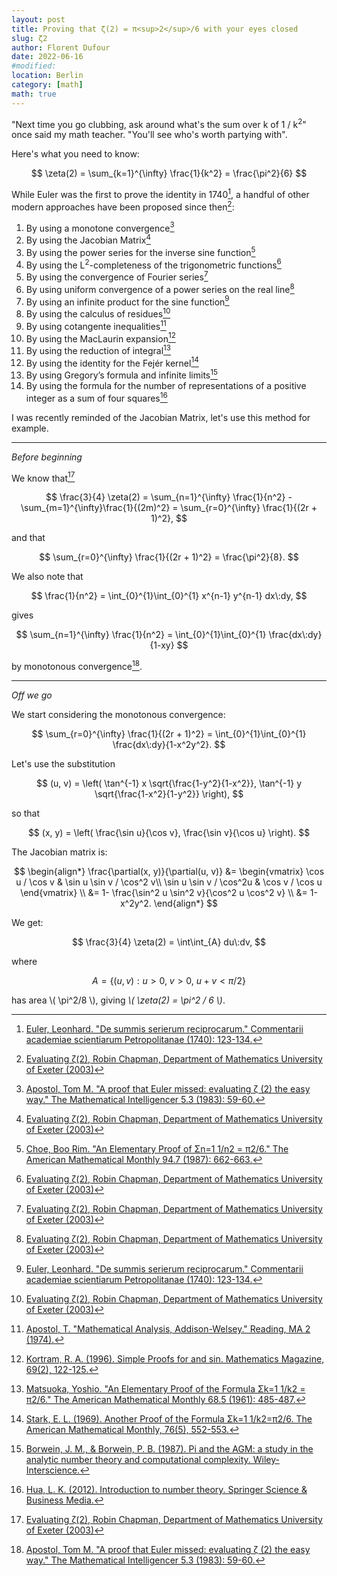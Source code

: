 ```yaml
---
layout: post
title: Proving that ζ(2) = π<sup>2</sup>/6 with your eyes closed
slug: ζ2
author: Florent Dufour
date: 2022-06-16
#modified: 
location: Berlin
category: [math]
math: true
---
```


"Next time you go clubbing, ask around what's the sum over k of 1 / k<sup>2</sup>" once said my math teacher. "You'll see who's worth partying with".<!--more-->

Here's what you need to know:

$$
\zeta(2) = \sum_{k=1}^{\infty} \frac{1}{k^2} = \frac{\pi^2}{6}
$$

While Euler was the first to prove the identity in 1740[^euler_1740], a handful of other modern approaches have been proposed since then[^chapman_2003]:

1. By using a monotone convergence[^apostol_1983]
1. By using the Jacobian Matrix[^chapman_2003]
1. By using the power series for the inverse sine function[^choe_1987]
1. By using the L<sup>2</sup>-completeness of the trigonometric functions[^chapman_2003]
1. By using the convergence of Fourier series[^chapman_2003]
1. By using uniform convergence of a power series on the real line[^chapman_2003]
1. By using an infinite product for the sine function[^euler_1740]
1. By using the calculus of residues[^chapman_2003]
1. By using cotangente inequalities[^apostol_1974]
1. By using the MacLaurin expansion[^kortram_1996]
1. By using the reduction of integral[^matsuoka_1961]
1. By using the identity for the Fejér kernel[^stark_1969]
1. By using Gregory’s formula and infinite limits[^borwein_1987]
1. By using the formula for the number of representations of a positive integer as a sum of four squares[^hua_2012]

I was recently reminded of the Jacobian Matrix, let's use this method for example.

---

_Before beginning_

We know that[^chapman_2003]

$$
\frac{3}{4} \zeta(2) = \sum_{n=1}^{\infty} \frac{1}{n^2} - \sum_{m=1}^{\infty}\frac{1}{(2m)^2} = \sum_{r=0}^{\infty} \frac{1}{(2r + 1)^2},
$$

and that

$$
\sum_{r=0}^{\infty} \frac{1}{(2r + 1)^2} = \frac{\pi^2}{8}.
$$

We also note that

$$
\frac{1}{n^2} = \int_{0}^{1}\int_{0}^{1} x^{n-1} y^{n-1} dx\:dy,
$$

gives

$$
\sum_{n=1}^{\infty} \frac{1}{n^2} = \int_{0}^{1}\int_{0}^{1} \frac{dx\:dy}{1-xy}
$$


by monotonous convergence[^apostol_1983].

---

_Off we go_

We start considering the monotonous convergence:

$$
\sum_{r=0}^{\infty} \frac{1}{(2r + 1)^2} = \int_{0}^{1}\int_{0}^{1} \frac{dx\:dy}{1-x^2y^2}.
$$

Let's use the substitution

$$
(u, v) = \left( \tan^{-1} x \sqrt{\frac{1-y^2}{1-x^2}}, \tan^{-1} y \sqrt{\frac{1-x^2}{1-y^2}} \right),
$$

so that

$$
(x, y) = \left( \frac{\sin u}{\cos v}, \frac{\sin v}{\cos u} \right).
$$

The Jacobian matrix is:

$$
\begin{align*}
    \frac{\partial(x, y)}{\partial(u, v)}
        &= \begin{vmatrix}
            \cos u / \cos v & \sin u \sin v / \cos^2 v\\
            \sin u \sin v / \cos^2u & \cos v / \cos u
        \end{vmatrix} \\
    &= 1- \frac{\sin^2 u \sin^2 v}{\cos^2 u \cos^2 v} \\
    &= 1-x^2y^2.
\end{align*}
$$

We get:

$$
\frac{3}{4} \zeta(2) = \int\int_{A} du\:dv,
$$

where

$$
A = \{ (u, v) : u \gt 0, \: v \gt 0, \: u+v \lt \pi/2 \}
$$

<p>
has area \( \pi^2/8 \), giving <em>\( \zeta(2) = \pi^2 / 6 \)</em>.
</p>

[^apostol_1983]: [Apostol, Tom M. "A proof that Euler missed: evaluating ζ (2) the easy way." The Mathematical Intelligencer 5.3 (1983): 59-60.](https://link.springer.com/article/10.1007/BF03026576)
[^euler_1740]: [Euler, Leonhard. "De summis serierum reciprocarum." Commentarii academiae scientiarum Petropolitanae (1740): 123-134.](https://scholarlycommons.pacific.edu/euler-works/41/)
[^chapman_2003]: [Evaluating ζ(2), Robin Chapman, Department of Mathematics University of Exeter (2003)](http://secamlocal.ex.ac.uk/people/staff/rjchapma/etc/zeta2.pdf)
[^choe_1987]: [Choe, Boo Rim. "An Elementary Proof of Σn=1 1/n2 = π2/6." The American Mathematical Monthly 94.7 (1987): 662-663.](https://dl.acm.org/doi/abs/10.2307/2322220)
[^matsuoka_1961]: [Matsuoka, Yoshio. "An Elementary Proof of the Formula Σk=1 1/k2 = π2/6." The American Mathematical Monthly 68.5 (1961): 485-487.](https://www.jstor.org/stable/2311110)
[^apostol_1974]: [Apostol, T. "Mathematical Analysis, Addison-Welsey." Reading, MA 2 (1974).](http://www.ru.ac.bd/wp-content/uploads/sites/25/2019/03/205_04_Apostol-Mathematical-Analysis-1973.pdf)
[^kortram_1996]: [Kortram, R. A. (1996). Simple Proofs for and sin. Mathematics Magazine, 69(2), 122-125.]()
[^stark_1969]: [Stark, E. L. (1969). Another Proof of the Formula Σk=1 1/k2=π2/6. The American Mathematical Monthly, 76(5), 552-553.]()
[^borwein_1987]: [Borwein, J. M., & Borwein, P. B. (1987). Pi and the AGM: a study in the analytic number theory and computational complexity. Wiley-Interscience.](https://dl.acm.org/doi/abs/10.5555/40700)
[^hua_2012]: [Hua, L. K. (2012). Introduction to number theory. Springer Science & Business Media.](http://math.fau.edu/yiu/PSRM2015/yiu/Oldwebsites/NT2002/NT2002notes.pdf)